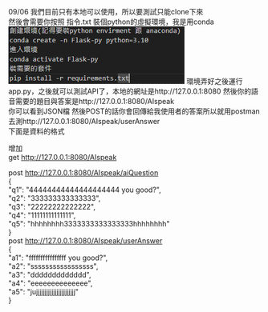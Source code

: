 09/06
我們目前只有本地可以使用，所以要測試只能clone下來  
然後會需要你按照 指令.txt 裝個python的虛擬環境，我是用conda  
![image](https://github.com/MickyC110181137/AI-resume-Flask/blob/main/txt/%E6%8C%87%E4%BB%A4.png)
環境弄好之後運行app.py，之後就可以測試API了，本地的網址是http://127.0.0.1:8080
然後你的語音需要的題目與答案是http://127.0.0.1:8080/AIspeak  
你可以看到JSON檔
然後POST的話你會回傳給我使用者的答案所以就用postman去測http://127.0.0.1:8080/AIspeak/userAnswer  
下面是資料的格式

增加  
get http://127.0.0.1:8080/AIspeak

post http://127.0.0.1:8080/AIspeak/aiQuestion  
{  
    "q1": "44444444444444444444 you good?",  
    "q2": "333333333333333",  
    "q3": "22222222222222",  
    "q4": "11111111111111",  
    "q5": "hhhhhhhh3333333333333333hhhhhhhh"  
}  
post http://127.0.0.1:8080/AIspeak/userAnswer  
{  
    "a1": "ffffffffffffffff you good?",  
    "a2": "sssssssssssssssss",  
    "a3": "ddddddddddddd",  
    "a4": "eeeeeeeeeeeeee",  
    "a5": "jujjjjjjjjjjjjjjjjjjjjjjj"  
}  
